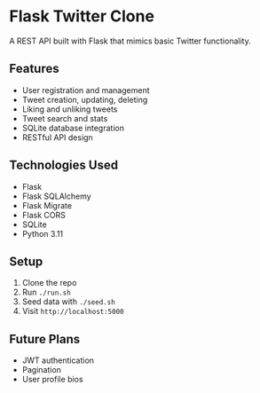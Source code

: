 # Flask Twitter Clone

A REST API built with Flask that mimics basic Twitter functionality.

## Features
- User registration and management
- Tweet creation, updating, deleting
- Liking and unliking tweets
- Tweet search and stats
- SQLite database integration
- RESTful API design

## Technologies Used
- Flask
- Flask SQLAlchemy
- Flask Migrate
- Flask CORS
- SQLite
- Python 3.11

## Setup
1. Clone the repo
2. Run `./run.sh`
3. Seed data with `./seed.sh`
4. Visit `http://localhost:5000`

## Future Plans
- JWT authentication
- Pagination
- User profile bios
